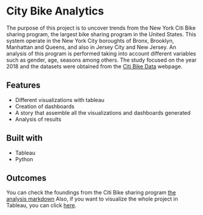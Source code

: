 # City Bike Analytics

The purpose of this project is to uncover trends from the New York Citi Bike sharing program, the largest bike sharing program in the United States. This system operate in the New York City boroughts of Bronx, Brooklyn, Manhattan and Queens, and also in Jersey City and New Jersey. An analysis of this program is performed taking into account different variables such as gender, age, seasons among others. The study focused on the year 2018 and the datasets were obtained from the [Citi Bike Data](https://www.citibikenyc.com/system-data) webpage.

## Features

* Different visualizations with tableau
* Creation of dashboards
* A story that assemble all the visualizations and dashboards generated
* Analysis of results

## Built with

* Tableau
* Python

## Outcomes

You can check the foundings from the Citi Bike sharing program [the analysis markdown](Analysis.md)
Also, if you want to visualize the whole project in Tableau, you can click [here](https://public.tableau.com/profile/ivan.michel.velazquez#!/vizhome/CityNYCAnalysis/Historia1?publish=yes).
